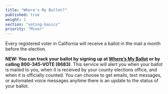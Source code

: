 ```yaml
---
title: "Where's My Ballot?"
published: true
weight: 1
section: "voting-basics"
priority: "Minor"
---
```


Every registered voter in California will receive a ballot in the mail a month before the election. 

**NEW: You can track your ballot by signing up at [Where’s My Ballot](wheresmyballot.sos.ca.gov) or by calling 800-345-VOTE (8683)**. This service will alert you when your ballot is mailed to you, when it is received by your county elections office, and when it is officially counted. You can choose to get emails, text messages, or automated voice messages anytime there is an update to the status of your ballot.
